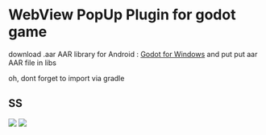 # WebView PopUp Plugin for godot game

download .aar AAR library for Android : [Godot for Windows](https://godotengine.org/download/windows/)
and put put aar AAR file in libs

oh, dont forget to import via gradle

## SS

<img src="https://raw.githubusercontent.com/renosyah/WebViewPopUpPlugin/1.png" />

<img src="https://raw.githubusercontent.com/renosyah/WebViewPopUpPlugin/2.png" />